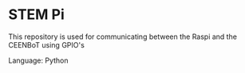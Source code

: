 # STEM Pi
This repository is used for communicating between the Raspi and the CEENBoT 
using GPIO's

Language: Python
